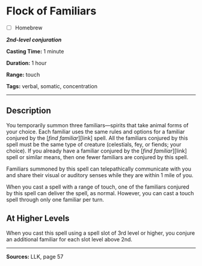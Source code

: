 # Flock of Familiars

- [ ] Homebrew

***2nd-level conjuration***

**Casting Time:** 1 minute

**Duration:** 1 hour

**Range:** touch

**Tags:** verbal, somatic, concentration

---

## Description
You temporarily summon three familiars—spirits that take animal forms of your choice.
Each familiar uses the same rules and options for a familiar conjured by the [*find familiar*][link] spell.
All the familiars conjured by this spell must be the same type of creature (celestials, fey, or fiends; your choice).
If you already have a familiar conjured by the [*find familiar*][link] spell or similar means, then one fewer familiars are conjured by this spell.

Familiars summoned by this spell can telepathically communicate with you and share their visual or auditory senses while they are within 1 mile of you.

When you cast a spell with a range of touch, one of the familiars conjured by this spell can deliver the spell, as normal.
However, you can cast a touch spell through only one familiar per turn.

## At Higher Levels
When you cast this spell using a spell slot of 3rd level or higher, you conjure an additional familiar for each slot level above 2nd.

---

**Sources:** LLK, page 57
